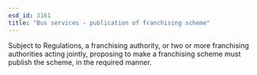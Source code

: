 ```yaml
---
esd_id: 3161
title: "Bus services - publication of franchising scheme"
---
```


Subject to Regulations, a franchising authority, or two or more franchising authorities acting jointly, proposing to make a franchising scheme must publish the scheme, in the required manner.

